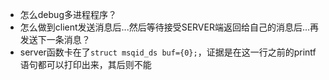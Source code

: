 - 怎么debug多进程程序？
- 怎么做到client发送消息后...然后等待接受SERVER端返回给自己的消息后...再发送下一条消息？
- server函数卡在了`struct msqid_ds buf={0};`，证据是在这一行之前的printf语句都可以打印出来，其后则不能